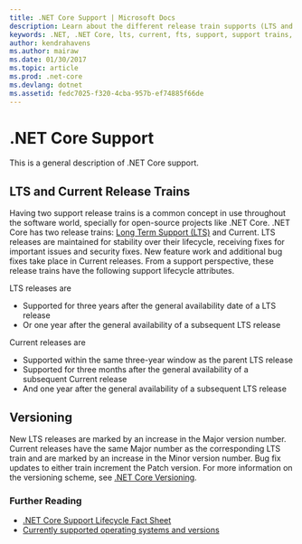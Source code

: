 ```yaml
---
title: .NET Core Support | Microsoft Docs
description: Learn about the different release train supports (LTS and Current) for .NET Core
keywords: .NET, .NET Core, lts, current, fts, support, support trains, support tracks, Lifecycle, release trains
author: kendrahavens
ms.author: mairaw
ms.date: 01/30/2017
ms.topic: article
ms.prod: .net-core
ms.devlang: dotnet
ms.assetid: fedc7025-f320-4cba-957b-ef74885f66de
---
```


# .NET Core Support

This is a general description of .NET Core support.

## LTS and Current Release Trains

Having two support release trains is a common concept in use throughout the software world, specially for open-source projects like .NET Core. .NET Core has two release trains: [Long Term Support (LTS)](https://en.wikipedia.org/wiki/Long-term_support) and Current. LTS releases are maintained for stability over their lifecycle, receiving fixes for important issues and security fixes. New feature work and additional bug fixes take place in Current releases. From a support perspective, these release trains have the following support lifecycle attributes.

LTS releases are
* Supported for three years after the general availability date of a LTS release
* Or one year after the general availability of a subsequent LTS release

Current releases are
* Supported within the same three-year window as the parent LTS release
* Supported for three months after the general availability of a subsequent Current release
* And one year after the general availability of a subsequent LTS release

## Versioning
New LTS releases are marked by an increase in the Major version number. Current releases have the same Major number as the corresponding LTS train and are marked by an increase in the Minor version number. Bug fix updates to either train increment the Patch version. For more information on the versioning scheme, see [.NET Core Versioning](index.md).

### Further Reading
* [.NET Core Support Lifecycle Fact Sheet](https://www.microsoft.com/net/core/support)
* [Currently supported operating systems and versions](https://github.com/dotnet/core/blob/master/roadmap.md)